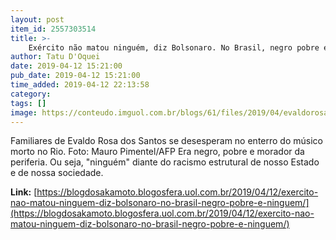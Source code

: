 ```yaml
---
layout: post
item_id: 2557303514
title: >-
    Exército não matou ninguém, diz Bolsonaro. No Brasil, negro pobre é ninguém
author: Tatu D'Oquei
date: 2019-04-12 15:21:00
pub_date: 2019-04-12 15:21:00
time_added: 2019-04-12 22:13:58
category: 
tags: []
image: https://conteudo.imguol.com.br/blogs/61/files/2019/04/evaldorosa-615x300.jpg
---
```


Familiares de Evaldo Rosa dos Santos se desesperam no enterro do músico morto no Rio. Foto: Mauro Pimentel/AFP Era negro, pobre e morador da periferia. Ou seja, "ninguém" diante do racismo estrutural de nosso Estado e de nossa sociedade.

**Link:** [https://blogdosakamoto.blogosfera.uol.com.br/2019/04/12/exercito-nao-matou-ninguem-diz-bolsonaro-no-brasil-negro-pobre-e-ninguem/](https://blogdosakamoto.blogosfera.uol.com.br/2019/04/12/exercito-nao-matou-ninguem-diz-bolsonaro-no-brasil-negro-pobre-e-ninguem/)

